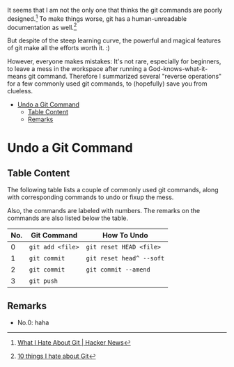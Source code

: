 It seems that I am not the only one that thinks the git commands are poorly designed.[^1] To make things worse, git has a human-unreadable documentation as well.[^2]

But despite of the steep learning curve, the powerful and magical features of git make all the efforts worth it. :) 

However, everyone makes mistakes: It's not rare, especially for beginners, to leave a mess in the workspace after running a God-knows-what-it-means git command. Therefore I summarized several "reverse operations" for a few commonly used git commands, to (hopefully) save you from clueless.

<!-- MarkdownTOC -->

- [Undo a Git Command](#undo-a-git-command)
	- [Table Content](#table-content)
	- [Remarks](#remarks)

<!-- /MarkdownTOC -->

<a name="undo-a-git-command"></a>
# Undo a Git Command

<a name="table-content"></a>
## Table Content

The following table lists a couple of commonly used git commands, along with corresponding commands to undo or fixup the mess.

Also, the commands are labeled with numbers. The remarks on the commands are also listed below the table.

| No. | **Git Command**  |     **How To Undo**      |
|-----|------------------|--------------------------|
|   0 | `git add <file>` | `git reset HEAD <file>`  |
|   1 | `git commit`     | `git reset head^ --soft` |
|   2 | `git commit`     | `git commit --amend`     |
|   3 | `git push`       |                          |

<a name="remarks"></a>
## Remarks

- No.0: haha

[^1]: [What I Hate About Git | Hacker News](https://news.ycombinator.com/item?id=4340595)
[^2]: [10 things I hate about Git](http://stevebennett.me/2012/02/24/10-things-i-hate-about-git/)
